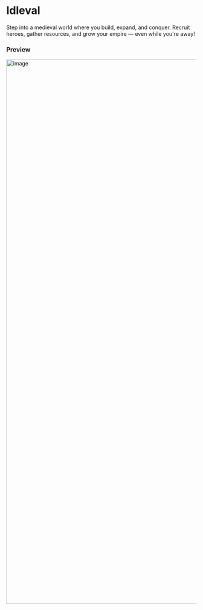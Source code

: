 # Idleval

Step into a medieval world where you build, expand, and conquer. Recruit heroes, gather resources, and grow your empire — even while you're away!

### Preview

<img width="1437" alt="image" src="https://github.com/user-attachments/assets/45586ff5-49a3-48ba-b4a6-0e19d160da9b" />


